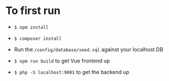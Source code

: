 # To first run

- `$ npm install`
- `$ composer install`
- Run the `/config/database/seed.sql` against your localhost DB

- `$ npm run build` to get Vue frontend up
- `$ php -S localhost:9001` to get the backend up